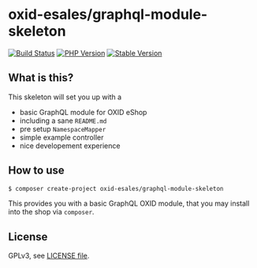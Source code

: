 # oxid-esales/graphql-module-skeleton


[![Build Status](https://img.shields.io/travis/com/OXID-eSales/graphql-module-skeleton/master.svg?style=for-the-badge&logo=travis)](https://travis-ci.com/OXID-eSales/graphql-module-skeleton) [![PHP Version](https://img.shields.io/packagist/php-v/oxid-esales/graphql-module-skeleton.svg?style=for-the-badge)](https://github.com/oxid-esales/graphql-module-skeleton) [![Stable Version](https://img.shields.io/packagist/v/oxid-esales/graphql-module-skeleton.svg?style=for-the-badge&label=latest)](https://packagist.org/packages/oxid-esales/graphql-module-skeleton)

## What is this?

This skeleton will set you up with a

- basic GraphQL module for OXID eShop
- including a sane `README.md`
- pre setup `NamespaceMapper`
- simple example controller
- nice developement experience

## How to use

```bash
$ composer create-project oxid-esales/graphql-module-skeleton
```

This provides you with a basic GraphQL OXID module, that you may install into the shop via `composer`.

## License

GPLv3, see [LICENSE file](LICENSE).
